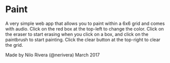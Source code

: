 # Paint
A very simple web app that allows you to paint within a 6x6 grid and comes with audio.
Click on the red box at the top-left to change the color. Click on the eraser to start erasing when you click on a box, and click on the paintbrush to start painting. Click the clear button at the top-right to clear the grid.

Made by Nilo Rivera (@nerivera) March 2017
